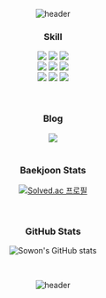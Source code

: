 <!--
**bee-p/bee-p** is a ✨ _special_ ✨ repository because its `README.md` (this file) appears on your GitHub profile.

Here are some ideas to get you started:

- 🔭 I’m currently working on ...
- 🌱 I’m currently learning ...
- 👯 I’m looking to collaborate on ...
- 🤔 I’m looking for help with ...
- 💬 Ask me about ...
- 📫 How to reach me: ...
- 😄 Pronouns: ...
- ⚡ Fun fact: ...
-->

<div align=center>

  ![header](https://capsule-render.vercel.app/api?type=waving&height=200&color=0:25828e,100:ffeda8&text=Sowon's%20GitHub&reversal=false&fontAlignY=37&fontColor=FFFFFF&fontSize=45&fontAlign=50&textBg=false)



  ### Skill
  <img src="https://img.shields.io/badge/java-%23007396.svg?&style=flat&logo=java&logoColor=white"/></a>
  <img src="https://img.shields.io/badge/c++-00599C?&style=flat&logo=cplusplus&logoColor=white"/>
  <img src="https://img.shields.io/badge/python-3776AB?&style=flat&logo=python&logoColor=white"/>
  </br>
  <img src="https://img.shields.io/badge/spring-6DB33F?&style=flat&logo=spring&logoColor=white"/></a>
  <img src="https://img.shields.io/badge/spring boot-6DB33F?&style=flat&logo=springboot&logoColor=white"/>
  <img src="https://img.shields.io/badge/junit-25A162?&style=flat&logo=junit5&logoColor=white"/>
  </br>
  <img src="https://img.shields.io/badge/mysql-4479A1?&style=flat&logo=mysql&logoColor=white"/>
  <img src="https://img.shields.io/badge/h2 database-09476B?&style=flat&logo=h2database&logoColor=white"/>
  <img src="https://img.shields.io/badge/redis-FF4438?&style=flat&logo=redis&logoColor=white"/>
  
  <!--
  </br>
  <img src="https://img.shields.io/badge/amazon%20aws-%23232F3E.svg?&style=flat&logo=amazon%20aws&logoColor=white"/>
  <img src="https://img.shields.io/badge/github actions-2088FF?&style=flat&logo=githubactions&logoColor=white"/>
  </br>
  -->
  
  </br>
  
  ### Blog
  <a href="https://beeep.tistory.com/" target="_blank">
    <img src="https://img.shields.io/badge/tistory-ff5c4c?style=flat&logo=tistory&logoColor=white"/>
  </a>
  
  <br>
  </br>
  
  ### Baekjoon Stats
  [![Solved.ac 프로필](http://mazassumnida.wtf/api/generate_badge?boj=beep)](https://solved.ac/beep)
  
  </br>
  
  ### GitHub Stats
  ![Sowon's GitHub stats](https://github-readme-stats.vercel.app/api?username=bee-p&show_icons=true&theme=vue)
  
  </br>

  ![header](https://capsule-render.vercel.app/api?type=waving&height=150&color=0:25828e,100:ffeda8&reversal=false&fontAlignY=37&fontColor=FFFFFF&fontSize=60&fontAlign=50&textBg=false&section=footer)

</div>
